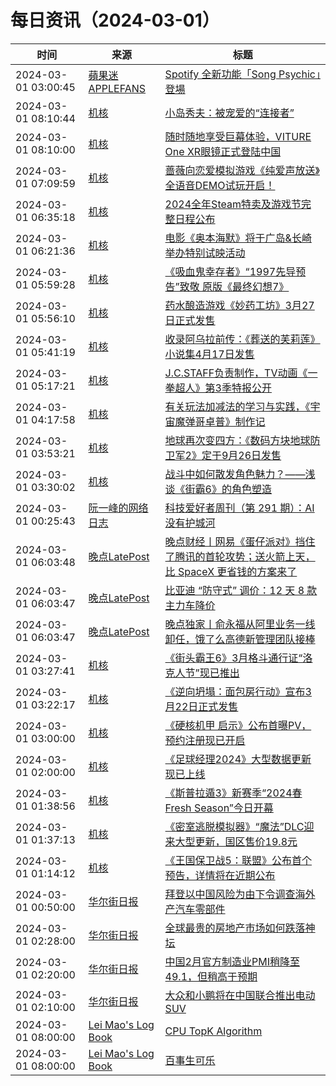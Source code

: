 ﻿# 每日资讯（2024-03-01）

|时间|来源|标题|
|---|---|---|
|2024-03-01 03:00:45|[蘋果迷 APPLEFANS](https://applefans.today/feed/)|[Spotify 全新功能「Song Psychic」登場](https://applefans.today/2024-02-spotify-new-song-psychic-features/)|
|2024-03-01 08:10:44|[机核](https://www.gcores.com/rss)|[小岛秀夫：被宠爱的“连接者”](https://www.gcores.com/articles/178318)|
|2024-03-01 08:10:00|[机核](https://www.gcores.com/rss)|[随时随地享受巨幕体验，VITURE One XR眼镜正式登陆中国](https://www.gcores.com/articles/178243)|
|2024-03-01 07:09:59|[机核](https://www.gcores.com/rss)|[蔷薇向恋爱模拟游戏《纯爱声放送》全语音DEMO试玩开启！](https://www.gcores.com/articles/178319)|
|2024-03-01 06:35:18|[机核](https://www.gcores.com/rss)|[2024全年Steam特卖及游戏节完整日程公布](https://www.gcores.com/articles/178314)|
|2024-03-01 06:21:36|[机核](https://www.gcores.com/rss)|[电影《奥本海默》将于广岛&长崎举办特别试映活动](https://www.gcores.com/articles/178313)|
|2024-03-01 05:59:28|[机核](https://www.gcores.com/rss)|[《吸血鬼幸存者》“1997先导预告”致敬 原版《最终幻想7》](https://www.gcores.com/articles/178308)|
|2024-03-01 05:56:10|[机核](https://www.gcores.com/rss)|[药水酿造游戏《妙药工坊》3月27日正式发售](https://www.gcores.com/articles/178307)|
|2024-03-01 05:41:19|[机核](https://www.gcores.com/rss)|[收录阿乌拉前传：《葬送的芙莉莲》小说集4月17日发售](https://www.gcores.com/articles/178306)|
|2024-03-01 05:17:21|[机核](https://www.gcores.com/rss)|[J.C.STAFF负责制作，TV动画《一拳超人》第3季特报公开](https://www.gcores.com/articles/178304)|
|2024-03-01 04:17:58|[机核](https://www.gcores.com/rss)|[有关玩法加减法的学习与实践，《宇宙魔弹哥卓普》制作记](https://www.gcores.com/articles/178276)|
|2024-03-01 03:53:21|[机核](https://www.gcores.com/rss)|[地球再次变四方：《数码方块地球防卫军2》定于9月26日发售](https://www.gcores.com/articles/178301)|
|2024-03-01 03:30:02|[机核](https://www.gcores.com/rss)|[战斗中如何散发角色魅力？——浅谈《街霸6》的角色塑造](https://www.gcores.com/articles/178296)|
|2024-03-01 00:25:43|[阮一峰的网络日志](http://www.ruanyifeng.com/blog/index.xml)|[科技爱好者周刊（第 291 期）：AI 没有护城河](http://www.ruanyifeng.com/blog/2024/03/weekly-issue-291.html)|
|2024-03-01 06:03:48|[晚点LatePost](https://feedpress.me/wx-postlate)|[晚点财经丨网易《蛋仔派对》挡住了腾讯的首轮攻势；送火箭上天，比 SpaceX 更省钱的方案来了](http://mp.weixin.qq.com/s?__biz=MzU3Mjk1OTQ0Ng%3D%3D&mid=2247513150&idx=3&sn=daa5dc5bef1923db02791128c6e548c7)|
|2024-03-01 06:03:47|[晚点LatePost](https://feedpress.me/wx-postlate)|[比亚迪 “防守式” 调价：12 天 8 款主力车降价](http://mp.weixin.qq.com/s?__biz=MzU3Mjk1OTQ0Ng%3D%3D&mid=2247513150&idx=2&sn=0f5a3d7393859c10fca43b244621987e)|
|2024-03-01 06:03:47|[晚点LatePost](https://feedpress.me/wx-postlate)|[晚点独家丨俞永福从阿里业务一线卸任，饿了么高德新管理团队接棒](http://mp.weixin.qq.com/s?__biz=MzU3Mjk1OTQ0Ng%3D%3D&mid=2247513150&idx=1&sn=dc6fee8cef5ac85c70c9050713527be9)|
|2024-03-01 03:27:41|[机核](https://www.gcores.com/rss)|[《街头霸王6》3月格斗通行证“洛克人节”现已推出](https://www.gcores.com/articles/178300)|
|2024-03-01 03:22:17|[机核](https://www.gcores.com/rss)|[《逆向坍塌：面包房行动》宣布3月22日正式发售](https://www.gcores.com/articles/178299)|
|2024-03-01 03:00:00|[机核](https://www.gcores.com/rss)|[《硬核机甲 启示》公布首曝PV，预约注册现已开启](https://www.gcores.com/articles/178261)|
|2024-03-01 02:00:00|[机核](https://www.gcores.com/rss)|[《足球经理2024》大型数据更新现已上线](https://www.gcores.com/articles/178264)|
|2024-03-01 01:38:56|[机核](https://www.gcores.com/rss)|[《斯普拉遁3》新赛季“2024春Fresh Season”今日开幕](https://www.gcores.com/articles/178293)|
|2024-03-01 01:37:13|[机核](https://www.gcores.com/rss)|[《密室逃脱模拟器》“魔法”DLC迎来大型更新，国区售价19.8元](https://www.gcores.com/articles/178292)|
|2024-03-01 01:14:12|[机核](https://www.gcores.com/rss)|[《王国保卫战5：联盟》公布首个预告，详情将在近期公布](https://www.gcores.com/articles/178288)|
|2024-03-01 00:50:00|[华尔街日报](https://cn.wsj.com/zh-hans/rss)|[拜登以中国风险为由下令调查海外产汽车零部件](https://cn.wsj.com/articles/%E6%8B%9C%E7%99%BB%E4%BB%A5%E4%B8%AD%E5%9B%BD%E9%A3%8E%E9%99%A9%E4%B8%BA%E7%94%B1%E4%B8%8B%E4%BB%A4%E8%B0%83%E6%9F%A5%E6%B5%B7%E5%A4%96%E4%BA%A7%E6%B1%BD%E8%BD%A6%E9%9B%B6%E9%83%A8%E4%BB%B6-12cb7f40)|
|2024-03-01 02:28:00|[华尔街日报](https://cn.wsj.com/zh-hans/rss)|[全球最贵的房地产市场如何跌落神坛](https://cn.wsj.com/articles/%E5%85%A8%E7%90%83%E6%9C%80%E8%B4%B5%E7%9A%84%E6%88%BF%E5%9C%B0%E4%BA%A7%E5%B8%82%E5%9C%BA%E5%A6%82%E4%BD%95%E8%B7%8C%E8%90%BD%E7%A5%9E%E5%9D%9B-6dff940a)|
|2024-03-01 02:20:00|[华尔街日报](https://cn.wsj.com/zh-hans/rss)|[中国2月官方制造业PMI稍降至49.1，但稍高于预期](https://cn.wsj.com/articles/%E4%B8%AD%E5%9B%BD2%E6%9C%88%E5%AE%98%E6%96%B9%E5%88%B6%E9%80%A0%E4%B8%9Apmi%E7%A8%8D%E9%99%8D%E8%87%B349-1-%E4%BD%86%E7%A8%8D%E9%AB%98%E4%BA%8E%E9%A2%84%E6%9C%9F-cc16be33)|
|2024-03-01 02:10:00|[华尔街日报](https://cn.wsj.com/zh-hans/rss)|[大众和小鹏将在中国联合推出电动SUV](https://cn.wsj.com/articles/%E5%B0%8F%E9%B9%8F%E6%B1%BD%E8%BD%A6%E4%B8%8E%E5%A4%A7%E4%BC%97%E6%B1%BD%E8%BD%A6%E6%89%A9%E5%A4%A7%E5%90%88%E4%BD%9C-%E5%8A%A0%E9%80%9F%E7%94%B5%E5%8A%A8%E6%B1%BD%E8%BD%A6%E5%BC%80%E5%8F%91-1be1264b)|
|2024-03-01 08:00:00|[Lei Mao's Log Book](https://leimao.github.io/atom.xml)|[CPU TopK Algorithm](https://leimao.github.io/blog/CPU-TopK-Algorithm/)|
|2024-03-01 08:00:00|[Lei Mao's Log Book](https://leimao.github.io/atom.xml)|[百事生可乐](https://leimao.github.io/essay/%E7%99%BE%E4%BA%8B%E7%94%9F%E5%8F%AF%E4%B9%90/)|
